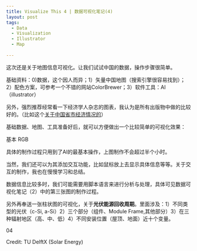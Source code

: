 ```yaml
---
title: Visualize This 4 | 数据可视化笔记(4)
layout: post
tags:
  - Data
  - Visualization
  - Illustrator
  - Map
  
---
```


这次还是关于地图信息可视化。让我们试试中国的数据，操作步骤很简单。

基础资料：0)数据，这个因人而异；1）矢量中国地图（搜索引擎很容易找到）；2）配色方案，可参考一个不错的网站ColorBrewer；3）软件工具：AI（illustrator）

另外，强烈推荐经常看一下经济学人杂志的图表，我认为是所有出版物中做的比较好的。（比如这个[关于中国省市经济情况的](http://www.economist.com/content/chinese_equivalents)）

基础数据、地图、工具准备好后，就可以方便做出一个比较简单的可视化效果：

基本 RGB

具体的制作过程只用到了AI的最基本操作，上图制作不会超过半个小时。

当然，我们还可以为其添加交互功能，比如鼠标放上去显示具体信息等等。关于交互的制作，我也在慢慢学习和总结。

数据信息比较多时，我们可能需要用脚本语言来进行分析与处理，具体可见数据可视化笔记（2）中的第三张图的制作过程。

另外再奉送一张柱状图的可视化，关于**光伏能源回收周期**。里面涉及：1）不同类型的光伏（c-Si, a-Si）2）三个部分（组件、Module Frame,其他部分）3）在三种辐射地区（高、中、低）4）不同安装位置（屋顶、地面）近十个变量。

04

Credit: TU DelftX (Solar Energy)
